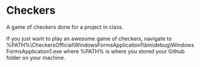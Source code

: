 Checkers
========

A game of checkers done for a project in class.


If you just want to play an awesome game of checkers, navigate to %PATH%\CheckersOfficial\WindowsFormsApplication1\bin\debug\WindowsFormsApplication1.exe where %PATH% is where you stored your Github folder on your machine. 

